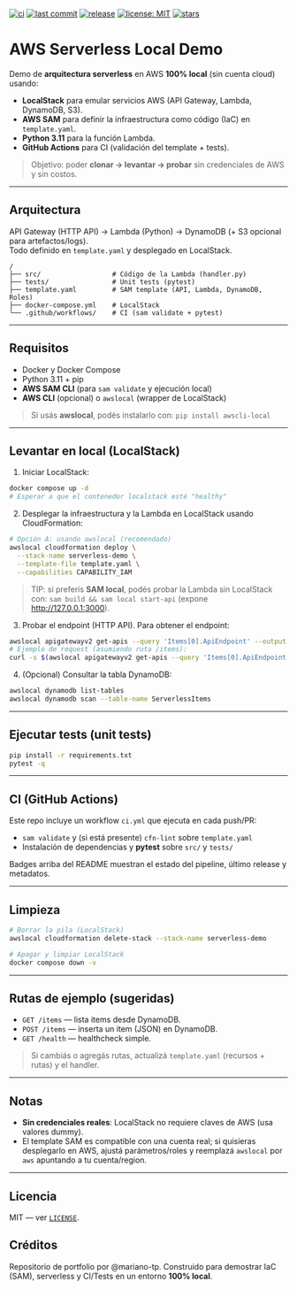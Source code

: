 [![ci](https://img.shields.io/github/actions/workflow/status/mariano-tp/aws-serverless-local-demo/ci.yml?branch=main&label=ci&style=flat-square)](https://github.com/mariano-tp/aws-serverless-local-demo/actions/workflows/ci.yml)
[![last commit](https://img.shields.io/github/last-commit/mariano-tp/aws-serverless-local-demo?style=flat-square)](https://github.com/mariano-tp/aws-serverless-local-demo/commits/main)
[![release](https://img.shields.io/github/v/release/mariano-tp/aws-serverless-local-demo?display_name=tag&style=flat-square)](https://github.com/mariano-tp/aws-serverless-local-demo/releases)
[![license: MIT](https://img.shields.io/badge/license-MIT-green?style=flat-square)](./LICENSE)
[![stars](https://img.shields.io/github/stars/mariano-tp/aws-serverless-local-demo?style=flat-square)](https://github.com/mariano-tp/aws-serverless-local-demo/stargazers)

# AWS Serverless Local Demo

Demo de **arquitectura serverless** en AWS **100% local** (sin cuenta cloud) usando:

- **LocalStack** para emular servicios AWS (API Gateway, Lambda, DynamoDB, S3).
- **AWS SAM** para definir la infraestructura como código (IaC) en `template.yaml`.
- **Python 3.11** para la función Lambda.
- **GitHub Actions** para CI (validación del template + tests).

> Objetivo: poder **clonar → levantar → probar** sin credenciales de AWS y sin costos.

---

## Arquitectura

API Gateway (HTTP API) → Lambda (Python) → DynamoDB (+ S3 opcional para artefactos/logs).  
Todo definido en `template.yaml` y desplegado en LocalStack.

```
/
├── src/                  # Código de la Lambda (handler.py)
├── tests/                # Unit tests (pytest)
├── template.yaml         # SAM template (API, Lambda, DynamoDB, Roles)
├── docker-compose.yml    # LocalStack
└── .github/workflows/    # CI (sam validate + pytest)
```

---

## Requisitos

- Docker y Docker Compose
- Python 3.11 + pip
- **AWS SAM CLI** (para `sam validate` y ejecución local)
- **AWS CLI** (opcional) o `awslocal` (wrapper de LocalStack)

> Si usás **awslocal**, podés instalarlo con: `pip install awscli-local`

---

## Levantar en local (LocalStack)

1) Iniciar LocalStack:

```bash
docker compose up -d
# Esperar a que el contenedor localstack esté "healthy"
```

2) Desplegar la infraestructura y la Lambda en LocalStack usando CloudFormation:

```bash
# Opción A: usando awslocal (recomendado)
awslocal cloudformation deploy \
  --stack-name serverless-demo \
  --template-file template.yaml \
  --capabilities CAPABILITY_IAM
```

> TIP: si preferís **SAM local**, podés probar la Lambda sin LocalStack con:
> `sam build && sam local start-api` (expone http://127.0.0.1:3000).

3) Probar el endpoint (HTTP API). Para obtener el endpoint:

```bash
awslocal apigatewayv2 get-apis --query 'Items[0].ApiEndpoint' --output text
# Ejemplo de request (asumiendo ruta /items):
curl -s $(awslocal apigatewayv2 get-apis --query 'Items[0].ApiEndpoint' --output text)/items | jq
```

4) (Opcional) Consultar la tabla DynamoDB:

```bash
awslocal dynamodb list-tables
awslocal dynamodb scan --table-name ServerlessItems
```

---

## Ejecutar tests (unit tests)

```bash
pip install -r requirements.txt
pytest -q
```

---

## CI (GitHub Actions)

Este repo incluye un workflow `ci.yml` que ejecuta en cada push/PR:

- `sam validate` y (si está presente) `cfn-lint` sobre `template.yaml`  
- Instalación de dependencias y **pytest** sobre `src/` y `tests/`

Badges arriba del README muestran el estado del pipeline, último release y metadatos.

---

## Limpieza

```bash
# Borrar la pila (LocalStack)
awslocal cloudformation delete-stack --stack-name serverless-demo

# Apagar y limpiar LocalStack
docker compose down -v
```

---

## Rutas de ejemplo (sugeridas)

- `GET /items` — lista items desde DynamoDB.
- `POST /items` — inserta un item (JSON) en DynamoDB.
- `GET /health` — healthcheck simple.

> Si cambiás o agregás rutas, actualizá `template.yaml` (recursos + rutas) y el handler.

---

## Notas

- **Sin credenciales reales**: LocalStack no requiere claves de AWS (usa valores dummy).
- El template SAM es compatible con una cuenta real; si quisieras desplegarlo en AWS,
  ajustá parámetros/roles y reemplazá `awslocal` por `aws` apuntando a tu cuenta/region.

---

## Licencia

MIT — ver [`LICENSE`](./LICENSE).

## Créditos

Repositorio de portfolio por @mariano-tp. Construido para demostrar IaC (SAM), serverless y CI/Tests en un entorno **100% local**.
